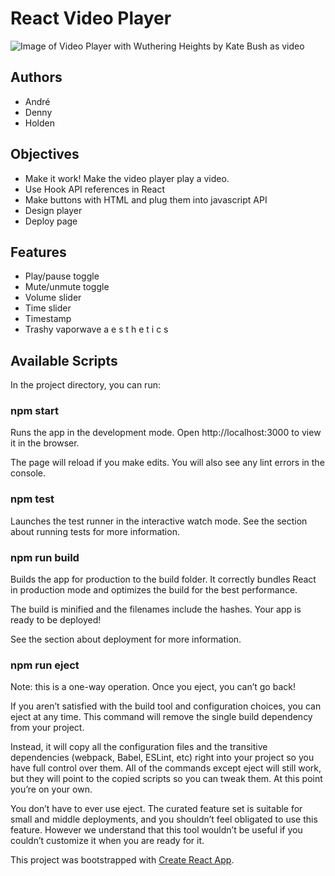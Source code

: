 # React Video Player

![Image of Video Player with Wuthering Heights by Kate Bush as video](https://i.ibb.co/HTYtcHB/Screenshot-2020-07-03-at-16-18-35.png)

## Authors

- André
- Denny
- Holden

## Objectives

- Make it work! Make the video player play a video.
- Use Hook API references in React
- Make buttons with HTML and plug them into javascript API
- Design player
- Deploy page

## Features

- Play/pause toggle
- Mute/unmute toggle
- Volume slider
- Time slider
- Timestamp
- Trashy vaporwave a e s t h e t i c s

## Available Scripts
In the project directory, you can run:

### npm start
Runs the app in the development mode.
Open http://localhost:3000 to view it in the browser.

The page will reload if you make edits.
You will also see any lint errors in the console.

### npm test
Launches the test runner in the interactive watch mode.
See the section about running tests for more information.

### npm run build
Builds the app for production to the build folder.
It correctly bundles React in production mode and optimizes the build for the best performance.

The build is minified and the filenames include the hashes.
Your app is ready to be deployed!

See the section about deployment for more information.

### npm run eject
Note: this is a one-way operation. Once you eject, you can’t go back!

If you aren’t satisfied with the build tool and configuration choices, you can eject at any time. This command will remove the single build dependency from your project.

Instead, it will copy all the configuration files and the transitive dependencies (webpack, Babel, ESLint, etc) right into your project so you have full control over them. All of the commands except eject will still work, but they will point to the copied scripts so you can tweak them. At this point you’re on your own.

You don’t have to ever use eject. The curated feature set is suitable for small and middle deployments, and you shouldn’t feel obligated to use this feature. However we understand that this tool wouldn’t be useful if you couldn’t customize it when you are ready for it.


This project was bootstrapped with [Create React App](https://github.com/facebook/create-react-app).
